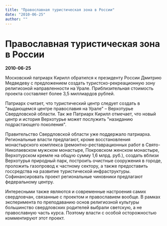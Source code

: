 ```yaml
---
title: "Православная туристическая зона в России"
date: "2010-06-25"
author: ""
---
```


# Православная туристическая зона в России

**2010-06-25** 

Московский патриарх Кирилл обратился к президенту России Дмитрию Медведеву с предложением создать туристско-рекреационную зону религиозной направленности на Урале. Приблизительная стоимость проекта составляет более 3,5 миллиардов рублей.



Патриарх считает, что туристический центр следует создать в "выдающемся центре православия на Урале" – Верхотурье Свердловской области. Так же Патриарх Кирилл отмечает, что новый центр и история Верхотурье может послужить "назиданию подрастающего поколения".



Правительство Свердловской области уже поддержало патриарха. Региональные власти предлагают, кроме восстановления монастырского комплекса (ремонтно-реставрационных работ в Свято-Николаевском мужском монастыре, Покровском женском монастыре, Верхотурском кремле на общую сумму 1,6 млрд. руб.), создать вблизи Верхотурья природный парк, построить очистные сооружения в городе, проложить газопровод к частному сектору, а также предоставить госсредства на развитие туристической инфраструктуры. Софинансировать проект региональные чиновники предлагают федеральному центру.



Интересными также являются и современные настроения самих свердловчан, связанные с проектом и православием вообще. В рамках эксперимента по преподаванию основ религиозной культуры большинство свердловских родителей выбрали светскую, а не православную часть курса. Поэтому власти с особой осторожностью комментируют этот проект.